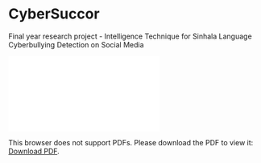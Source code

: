 # CyberSuccor
Final year research project - Intelligence Technique for Sinhala Language Cyberbullying Detection on Social Media

<object data="CyberSuccor - RP.pdf" type="application/pdf" width="700px" height="700px">
    <embed src="CyberSuccor - RP.pdf">
        <p>This browser does not support PDFs. Please download the PDF to view it: <a href="https://github.com/vajithChamuditha-99/CyberSuccor/blob/main/CyberSuccor%20-%20RP.pdf">Download PDF</a>.</p>
    </embed>
</object>



